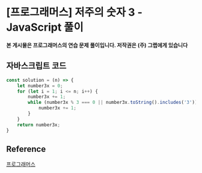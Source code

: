 # [프로그래머스] 저주의 숫자 3 - JavaScript 풀이

**본 게시물은 프로그래머스의 연습 문제 풀이입니다. 저작권은 (주) 그랩에게 있습니다**

## 자바스크립트 코드

```JavaScript
const solution = (n) => {
    let number3x = 0;
    for (let i = 1; i <= n; i++) {
        number3x += 1;
        while (number3x % 3 === 0 || number3x.toString().includes('3')) {
            number3x += 1;
        }
    }
    return number3x;
}
```



## Reference

[프로그래머스](https://programmers.co.kr)

